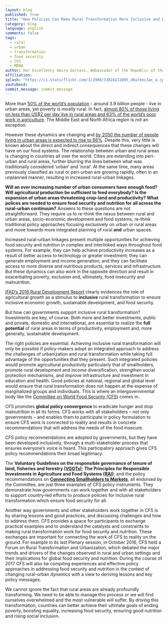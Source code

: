 ```yaml
---
layout: blog
published: true
title: "How Policies Can Make Rural Transformation More Inclusive and Better Contribute to Food Security and Nutrition: the Work of the Committee on World Food Security"
category: blog
language: english
comments: false
tags: 
  - rural
  - urban
  - transformation
  - food security
  - CFS
  - MENA
author: Her Excellency Amira Gornass, Ambassador of the Republic of the Sudan to Italy
affiliation: 
splash: "https://c1.staticflickr.com/3/2908/33816211085_d8a7eec3ac_o.jpg"
youtubeid: 
commit_message: commit message
---
```

More than [50% of the world’s population](https://esa.un.org/unpd/wup/) - around 3.9 billion people - live in urban areas, yet poverty is mostly rural. In fact, [almost 80% of those living on less than US$2 per day live in rural areas and 63% of the world’s poor work in agriculture](http://documents.worldbank.org/curated/en/331761468152719470/Implementing-agriculture-for-development-World-Bank-Group-agriculture-action-plan-2013-2015). The Middle East and North Africa region is not an exception. <!-- more -->


However these dynamics are changing and [by 2050 the number of people living in urban areas is expected to rise to 66%](https://esa.un.org/unpd/wup/). Despite this, very little is known about the direct and indirect consequences that these changes will have on our food systems. 
The relationship between urban and rural areas is changing in countries all over the world. Cities are extending into peri-urban and rural areas, further blurring the lines between what was traditionally considered ‘urban’ and ‘rural’. At the same time, many areas previously classified as rural or peri-urban are growing rapidly, often in an unplanned manner, resulting in increased rural-urban linkages. 


**Will an ever increasing number of urban consumers have enough food? Will agricultural production be sufficient to feed everybody? Is the expansion of urban areas threatening crop-land and productivity? What polices are needed to ensure food security and nutrition for all across the rural-urban continuum?**
Answers to these questions are not straightforward. They require us to re-think the nexus between rural and urban areas, socio-economic development and food systems, re-think traditional policy approaches focusing exclusively on urban or rural areas and move towards more integrated planning of rural **and** urban spaces.

Increased rural-urban linkages present multiple opportunities for achieving food security and nutrition in complex and interlinked ways throughout food systems. For example, they can help achieve productivity increases as a result of better access to technology or greater investment; they can generate employment and income generation; and they can facilitate access to more diverse and nutritious products, services and infrastructure. But these dynamics can also work in the opposite direction and result in exacerbating poverty, exclusion and, ultimately, food insecurity and malnutrition.

[IFAD’s 2016 Rural Development Report](https://www.ifad.org/documents/30600024/30604583/RDR_WEB.pdf/c734d0c4-fbb1-4507-9b4b-6c432c6f38c3) clearly evidences the role of agricultural growth as a stimulus to **inclusive** rural transformation to ensure inclusive economic growth, sustainable development, and food security. 


But how can governments support inclusive rural transformation? Investments are key, of course. Both more and better investments, public and private, domestic and international, are essential to realize the **full potential** of rural areas in terms of productivity, employment and, more generally, sustainable development.


The right policies are essential. Achieving inclusive rural transformation will only be possible if policy-makers adopt an integrated approach to address the challenges of urbanization and rural transformation while taking full advantage of the opportunities that they present. Such integrated policies would promote agricultural productivity particularly that of smallholders, promote rural development and income diversification, strengthen social protection mechanisms, and improve infrastructure and investment in education and health.  Good policies at national, regional and global level would ensure that rural transformation does not happen at the expense of marginalized groups and individuals. This is where an intergovernmental body like the [Committee on World Food Security (CFS)](http://www.fao.org/cfs/home/en/) comes in.


CFS promotes **global policy convergence** to eradicate hunger and stop malnutrition in all its forms. CFS works with all stakeholders – not only governments – and enables them to participate in policy formulation to ensure CFS work is connected to reality and results in concrete recommendations that will address the needs of the food insecure.

CFS policy recommendations are adopted by governments, but they have been developed inclusively, through a multi-stakeholder process that ensures everyone’s voice is heard. This participatory approach gives CFS policy recommendations their broad legitimacy. 

The **Voluntary Guidelines on the responsible governance of tenure of land, fisheries and forestry [(VGGTs)](http://www.fao.org/docrep/016/i2801e/i2801e.pdf)**; **The Principles for Responsible Investments in Agriculture and Food Systems [(RAI)](http://www.fao.org/3/a-au866e.pdf)**; and the policy recommendations on **[Connecting Smallholders to Markets](http://www.fao.org/3/a-bq853e.pdf)**, all endorsed by the Committee, are just three examples of CFS policy instruments. They demonstrate how governments can work together and with all stakeholders to support country-led efforts to produce policies for inclusive rural transformation which ensure food security for all. 


Another way governments and other stakeholders work together in CFS is by sharing lessons and good practices, and discussing challenges and how to address them. CFS provides a space for participants to exchange practical examples and to understand the catalysts and constraints to making rural transformation work for food security and nutrition. These exchanges are important for connecting the work of CFS to reality on the ground.  For example in its last Plenary session, in October 2016, CFS held a Forum on Rural Transformation and Urbanization, which debated the major trends and drivers of the changes observed in rural and urban settings and their implications for global food security and nutrition. During the course of 2017  CFS will also be compiling experiences and effective policy approaches in addressing food security and nutrition in the context of changing rural-urban dynamics with a view to deriving lessons and key policy messages. 


We cannot ignore the fact that rural areas are already profoundly transforming. We need to be able to manage this process or we will find ourselves overwhelmed and the most vulnerable will suffer. By driving this transformation, countries can better achieve their ultimate goals of ending poverty, boosting equality, increasing food security, ensuring good nutrition and rising social inclusion.